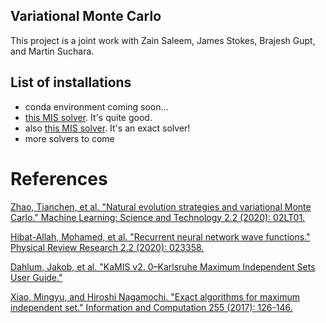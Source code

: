 ## Variational Monte Carlo

This project is a joint work with Zain Saleem, James Stokes, Brajesh Gupt, and Martin Suchara. 

## List of installations
- conda environment coming soon...
- [this MIS solver](https://karlsruhemis.github.io/). It's quite good.
- also [this MIS solver](https://github.com/iPapatsoris/Maximum-Independent-Set). It's an exact solver!
- more solvers to come

# References
[Zhao, Tianchen, et al. "Natural evolution strategies and variational Monte Carlo." Machine Learning: Science and Technology 2.2 (2020): 02LT01.](https://arxiv.org/abs/2005.04447)

[Hibat-Allah, Mohamed, et al. "Recurrent neural network wave functions." Physical Review Research 2.2 (2020): 023358.](https://journals.aps.org/prresearch/pdf/10.1103/PhysRevResearch.2.023358) 

[Dahlum, Jakob, et al. "KaMIS v2. 0–Karlsruhe Maximum Independent Sets User Guide."](https://karlsruhemis.github.io/)

[Xiao, Mingyu, and Hiroshi Nagamochi. "Exact algorithms for maximum independent set." Information and Computation 255 (2017): 126-146.](https://arxiv.org/pdf/1312.6260.pdf)
